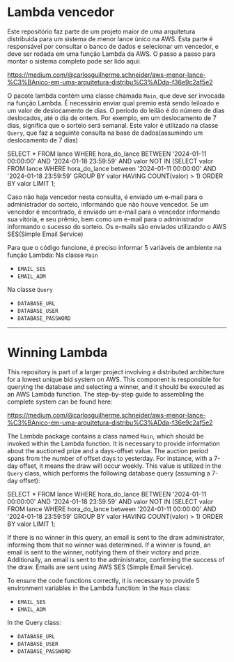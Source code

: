# Lambda vencedor

Este repositório faz parte de um projeto maior de uma arquitetura distribuida para um sistema de menor lance único na AWS. Esta parte é responsável por consultar o banco de dados e selecionar um vencedor, e deve ser rodada em uma função Lambda da AWS. O passo a passo para montar o sistema completo pode ser lido aqui:

https://medium.com/@carlosguilherme.schneider/aws-menor-lance-%C3%BAnico-em-uma-arquitetura-distribu%C3%ADda-f36e9c2af5e2

O pacote lambda contém uma classe chamada `Main`, que deve ser invocada na função Lambda. É necessário enviar qual premio está sendo leiloado e um valor de deslocamento de dias. O período do leilão é do número de dias deslocados, até o dia de ontem. Por exemplo, em um deslocamento de 7 dias, significa que o sorteio será semanal.
Este valor é utilizado na classe `Query`, que faz a seguinte consulta na base de dados(assumindo um deslocamento de 7 dias)

SELECT * FROM lance WHERE hora_do_lance BETWEEN '2024-01-11 00:00:00' AND '2024-01-18 23:59:59'
    AND valor NOT IN
        (SELECT valor FROM lance WHERE hora_do_lance between '2024-01-11 00:00:00' AND '2024-01-18 23:59:59'
        GROUP BY valor HAVING COUNT(valor) > 1)
   ORDER BY valor
   LIMIT 1;

Caso não haja vencedor nesta consulta, é enviado um e-mail para o administrador do sorteio, informando que não houve vencedor. Se um vencedor é encontrado, é enviado um e-mail para o vencedor informando sua vitória, e seu prêmio, bem como um e-mail para o administrador informando o sucesso do sorteio.
Os e-mails são enviados utilizando o AWS SES(Simple Email Service)

Para que o código funcione, é preciso informar 5 variáveis de ambiente na função Lambda:
Na classe `Main`
  * `EMAIL_SES`
  * `EMAIL_ADM`

Na classe `Query`
  * `DATABASE_URL`
  * `DATABASE_USER`
  * `DATABASE_PASSWORD`

--------------------------------------------------------------------------------------------------

# Winning Lambda

This repository is part of a larger project involving a distributed architecture for a lowest unique bid system on AWS. This component is responsible for querying the database and selecting a winner, and it should be executed as an AWS Lambda function. The step-by-step guide to assembling the complete system can be found here:

https://medium.com/@carlosguilherme.schneider/aws-menor-lance-%C3%BAnico-em-uma-arquitetura-distribu%C3%ADda-f36e9c2af5e2

The Lambda package contains a class named `Main`, which should be invoked within the Lambda function. It is necessary to provide information about the auctioned prize and a days-offset value. The auction period spans from the number of offset days to yesterday. For instance, with a 7-day offset, it means the draw will occur weekly. This value is utilized in the `Query` class, which performs the following database query (assuming a 7-day offset):

SELECT * FROM lance WHERE hora_do_lance BETWEEN '2024-01-11 00:00:00' AND '2024-01-18 23:59:59'
    AND valor NOT IN
        (SELECT valor FROM lance WHERE hora_do_lance between '2024-01-11 00:00:00' AND '2024-01-18 23:59:59'
        GROUP BY valor HAVING COUNT(valor) > 1)
   ORDER BY valor
   LIMIT 1;

If there is no winner in this query, an email is sent to the draw administrator, informing them that no winner was determined. If a winner is found, an email is sent to the winner, notifying them of their victory and prize. Additionally, an email is sent to the administrator, confirming the success of the draw. 
Emails are sent using AWS SES (Simple Email Service).

To ensure the code functions correctly, it is necessary to provide 5 environment variables in the Lambda function:
In the `Main` class:
  * `EMAIL_SES`
  * `EMAIL_ADM`

In the Query class:
  * `DATABASE_URL`
  * `DATABASE_USER`
  * `DATABASE_PASSWORD`
